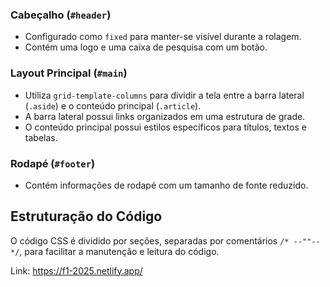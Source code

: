 


### Cabeçalho (`#header`)
- Configurado como `fixed` para manter-se visível durante a rolagem.
- Contém uma logo e uma caixa de pesquisa com um botão.

### Layout Principal (`#main`)
- Utiliza `grid-template-columns` para dividir a tela entre a barra lateral (`.aside`) e o conteúdo principal (`.article`).
- A barra lateral possui links organizados em uma estrutura de grade.
- O conteúdo principal possui estilos específicos para títulos, textos e tabelas.

### Rodapé (`#footer`)
- Contém informações de rodapé com um tamanho de fonte reduzido.

## Estruturação do Código
O código CSS é dividido por seções, separadas por comentários `/* --""-- */`, para facilitar a manutenção e leitura do código.


Link: https://f1-2025.netlify.app/